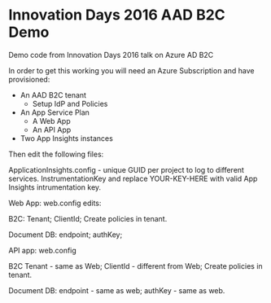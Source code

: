 # Innovation Days 2016 AAD B2C Demo
Demo code from Innovation Days 2016 talk on Azure AD B2C

In order to get this working you will need an Azure Subscription and have provisioned:

* An AAD B2C tenant
  * Setup IdP and Policies
* An App Service Plan
  * A Web App
  * An API App
* Two App Insights instances

Then edit the following files:

ApplicationInsights.config - unique GUID per project to log to different services.
InstrumentationKey and replace YOUR-KEY-HERE with valid App Insights intrumentation key.

Web App: web.config edits:

B2C:
Tenant;
ClientId;
Create policies in tenant.

Document DB: 
endpoint;
authKey;

API app: web.config

B2C
Tenant - same as Web;
ClientId - different from Web;
Create policies in tenant.

Document DB: 
endpoint - same as web;
authKey - same as web.
